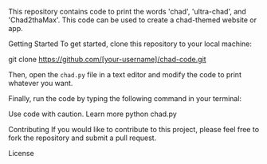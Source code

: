 This repository contains code to print the words 'chad', 'ultra-chad', and 'Chad2thaMax'. This code can be used to create a chad-themed website or app.

Getting Started
To get started, clone this repository to your local machine:

git clone https://github.com/[your-username]/chad-code.git


Then, open the `chad.py` file in a text editor and modify the code to print whatever you want.

Finally, run the code by typing the following command in your terminal:

Use code with caution. Learn more
python chad.py

Contributing
If you would like to contribute to this project, please feel free to fork the repository and submit a pull request.

License
